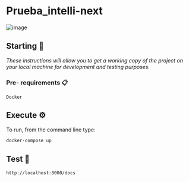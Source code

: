 # Prueba_intelli-next
![image](https://encrypted-tbn0.gstatic.com/images?q=tbn:ANd9GcSMiUf7quKvHvIhbkDPNW8qxa3A6x2S_A9NhiSCC3BGNkYOgF82gA9GRBrMbkv4ky_Ktw0&usqp=CAU)


## Starting 🚀

_These instructions will allow you to get a working copy of the project on your local machine for development and testing purposes._


### Pre- requirements 📋
```
Docker
```


## Execute  ⚙️

To run, from the command line type:

```bash
docker-compose up
```


## Test :dart:
```bash
http://localhost:8000/docs
```
